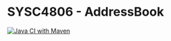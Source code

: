 # SYSC4806 - AddressBook
[![Java CI with Maven](https://github.com/kevinhquach/SYSC4806_AddressBook/actions/workflows/maven.yml/badge.svg)](https://github.com/kevinhquach/SYSC4806_AddressBook/actions/workflows/maven.yml)
